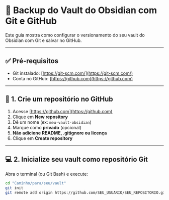 # 💾 Backup do Vault do Obsidian com Git e GitHub

Este guia mostra como configurar o versionamento do seu vault do Obsidian com Git e salvar no GitHub.

---

## ✅ Pré-requisitos

- Git instalado: [https://git-scm.com/](https://git-scm.com/)
- Conta no GitHub: [https://github.com](https://github.com)

---

## 📁 1. Crie um repositório no GitHub

1. Acesse [https://github.com](https://github.com)
2. Clique em **New repository**
3. Dê um nome (ex: `meu-vault-obsidian`)
4. Marque como **privado** (opcional)
5. **Não adicione README, .gitignore ou licença**
6. Clique em **Create repository**

---

## 💻 2. Inicialize seu vault como repositório Git

Abra o terminal (ou Git Bash) e execute:

```bash
cd "Caminho/para/seu/vault"
git init
git remote add origin https://github.com/SEU_USUARIO/SEU_REPOSITORIO.git
